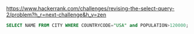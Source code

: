 https://www.hackerrank.com/challenges/revising-the-select-query-2/problem?h_r=next-challenge&h_v=zen

```sql
SELECT NAME FROM CITY WHERE COUNTRYCODE="USA" and POPULATION>120000;
```
